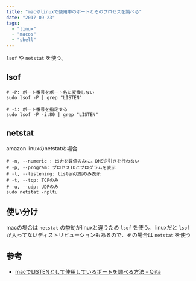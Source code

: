 ```yaml
---
title: "macやlinuxで使用中のポートとそのプロセスを調べる"
date: "2017-09-23"
tags: 
  - "linux"
  - "macos"
  - "shell"
---
```


`lsof` や `netstat` を使う。

## lsof

```
# -P: ポート番号をポート名に変換しない
sudo lsof -P | grep "LISTEN"

# -i: ポート番号を指定する
sudo lsof -P -i:80 | grep "LISTEN"
```

## netstat

amazon linuxのnetstatの場合

```
# -n, --numeric : 出力を数値のみに。DNS逆引きを行わない
# -p, --program: プロセスIDとプログラムを表示
# -l, --listening: listen状態のみ表示
# -t, --tcp: TCPのみ
# -u, --udp: UDPのみ
sudo netstat -npltu
```

## 使い分け

macの場合は `netstat` の挙動がlinuxと違うため `lsof` を使う。 linuxだと `lsof` が入ってないディストリビューションもあるので、その場合は `netstat` を使う

## 参考

- [macでLISTENとして使用しているポートを調べる方法 - Qiita](http://qiita.com/yokozawa/items/dbcb3b31f9308e4dcefc)
